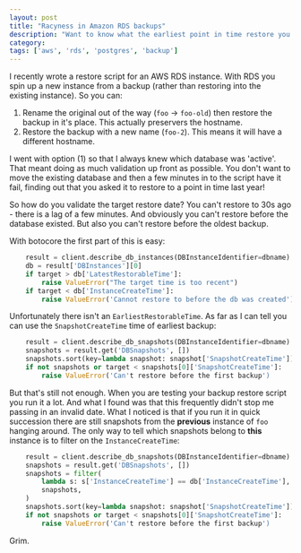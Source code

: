 ```yaml
---
layout: post
title: "Racyness in Amazon RDS backups"
description: "Want to know what the earliest point in time restore you can do is? It's not straightforward."
category:
tags: ['aws', 'rds', 'postgres', 'backup']
---
```

I recently wrote a restore script for an AWS RDS instance. With RDS you spin up a new instance from a backup (rather than restoring into the existing instance). So you can:

 1. Rename the original out of the way (`foo` -> `foo-old`) then restore the backup in it's place. This actually preservers the hostname.
 2. Restore the backup with a new name (`foo-2`). This means it will have a different hostname.

I went with option (1) so that I always knew which database was 'active'. That meant doing as much validation up front as possible. You don't want to move the existing database and then a few minutes in to the script have it fail, finding out that you asked it to restore to a point in time last year!

So how do you validate the target restore date? You can't restore to 30s ago - there is a lag of a few minutes. And obviously you can't restore before the database existed. But also you can't restore before the oldest backup.

With botocore the first part of this is easy:

```python
    result = client.describe_db_instances(DBInstanceIdentifier=dbname)
    db = result['DBInstances'][0]
    if target > db['LatestRestorableTime']:
        raise ValueError("The target time is too recent")
    if target < db['InstanceCreateTime']:
        raise ValueError('Cannot restore to before the db was created')
```

Unfortunately there isn't an `EarliestRestorableTime`. As far as I can tell you can use the `SnapshotCreateTime` time of earliest backup:

```python
    result = client.describe_db_snapshots(DBInstanceIdentifier=dbname)
    snapshots = result.get('DBSnapshots', [])
    snapshots.sort(key=lambda snapshot: snapshot['SnapshotCreateTime'])
    if not snapshots or target < snapshots[0]['SnapshotCreateTime']:
        raise ValueError('Can't restore before the first backup')
```

But that's still not enough. When you are testing your backup restore script you run it a lot. And what I found was that this frequently didn't stop me passing in an invalid date. What I noticed is that if you run it in quick succession there are still snapshots from the **previous** instance of `foo` hanging around. The only way to tell which snapshots belong to **this** instance is to filter on the `InstanceCreateTime`:

```python
    result = client.describe_db_snapshots(DBInstanceIdentifier=dbname)
    snapshots = result.get('DBSnapshots', [])
    snapshots = filter(
        lambda s: s['InstanceCreateTime'] == db['InstanceCreateTime'],
        snapshots,
    )
    snapshots.sort(key=lambda snapshot: snapshot['SnapshotCreateTime'])
    if not snapshots or target < snapshots[0]['SnapshotCreateTime']:
        raise ValueError('Can't restore before the first backup')
```

Grim.
